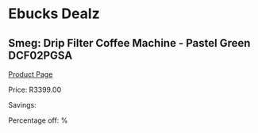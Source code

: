
# Ebucks Dealz
## Smeg: Drip Filter Coffee Machine - Pastel Green DCF02PGSA
[Product Page](https://www.ebucks.com/web/shop/productSelected.do?prodId=1167473130&catId=1196428103)

Price: R3399.00

Savings: 

Percentage off: %
	